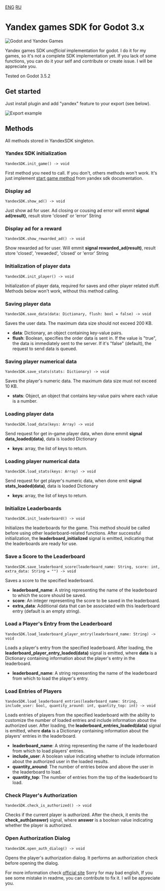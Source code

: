 [ENG](./README.en.md) [RU](./README.md)

# Yandex games SDK for Godot 3.x

![Godot and Yandex Games](https://user-images.githubusercontent.com/101056496/266880767-a4c872d1-180d-4424-b9f8-dfedc2731c51.png "Godot and Yandex Games")

Yandex games SDK *unofficial* implementation for godot.
I do it for my games, so it's not a complete SDK implementation yet.
If you lack of some functions, you can do it your self and contribute or create issue. I will be appreciate you.

Tested on Godot 3.5.2

## Get started

Just install plugin and add "yandex" feature to your export (see below).

![Export example](https://user-images.githubusercontent.com/101056496/266880786-4838d959-b1b3-4bd3-baf3-ebdc79a511f3.png "export example")

## Methods

All methods stored in YandexSDK singleton.

### Yandex SDK initialization

```gdscript
YandexSDK.init_game() -> void
```

First method you need to call. If you don't, others methods won't work. It's just implement [start game method](https://yandex.ru/dev/games/doc/ru/sdk/sdk-gameready) from yandex sdk documentation.

### Display ad

```gdscript
YandexSDK.show_ad() -> void
```

Just show ad for user. Ad closing or cousing ad error will emmit **signal ad(result)**, result store 'closed' or 'error' String

### Display ad for a reward

```gdscript
YandexSDK.show_rewarded_ad() -> void
```

Show rewarded ad for user. Will emmit **signal rewarded_ad(result)**, result store 'closed', 'rewaeded', 'closed' or 'error' String

### Initialization of player data

```gdscript
YandexSDK.init_player() -> void
```

Initialization of player data, required for saves and other player related stuff. Methods below won't work, without this method calling.

### Saving player data

```gdscript
YandexSDK.save_data(data: Dictionary, flush: bool = false) -> void
```

Saves the user data. The maximum data size should not exceed 200 KB.

* **data**: Dictionary, an object containing key-value pairs.
* **flush**: Boolean, specifies the order data is sent in. If the value is "true", the data is immediately sent to the server. If it's "false" (default), the request to send data is queued.

### Saving player numerical data

```gdscript
YandexSDK.save_stats(stats: Dictionary) -> void
```

Saves the player's numeric data. The maximum data size must not exceed 10 KB.

* **stats**: Object, an object that contains key-value pairs where each value is a number.

### Loading player data

```gdscript
YandexSDK.load_data(keys: Array) -> void
```

Send request for get in-game player data, when done emmit **signal data_loaded(data)**, data is loaded Dictionary

* **keys**: array, the list of keys to return.

### Loading player numerical data

```gdscript
YandexSDK.load_stats(keys: Array) -> void
```

Send request for get player's numeric data, when done emit **signal stats_loaded(data)**, data is loaded Dictionary

* **keys**: array, the list of keys to return.

### Initialize Leaderboards

```gdscript
YandexSDK.init_leaderboard() -> void
```

Initializes the leaderboards for the game. This method should be called before using other leaderboard-related functions. After successful initialization, the **leaderboard_initialized** signal is emitted, indicating that the leaderboards are ready for use.

### Save a Score to the Leaderboard

```gdscript
YandexSDK.save_leaderboard_score(leaderboard_name: String, score: int, extra_data: String = "") -> void
```

Saves a score to the specified leaderboard.

- **leaderboard_name**: A string representing the name of the leaderboard to which the score should be saved.
- **score**: An integer representing the score to be saved in the leaderboard.
- **extra_data**: Additional data that can be associated with this leaderboard entry (default is an empty string).

### Load a Player's Entry from the Leaderboard

```gdscript
YandexSDK.load_leaderboard_player_entry(leaderboard_name: String) -> void
```

Loads a player's entry from the specified leaderboard. After loading, the **leaderboard_player_entry_loaded(data)** signal is emitted, where **data** is a Dictionary containing information about the player's entry in the leaderboard.

- **leaderboard_name**: A string representing the name of the leaderboard from which to load the player's entry.

### Load Entries of Players

```gdscript
YandexSDK.load_leaderboard_entries(leaderboard_name: String, include_user: bool, quantity_around: int, quantity_top: int) -> void
```

Loads entries of players from the specified leaderboard with the ability to customize the number of loaded entries and include information about the authorized user. After loading, the **leaderboard_entries_loaded(data)** signal is emitted, where **data** is a Dictionary containing information about the players' entries in the leaderboard.

- **leaderboard_name**: A string representing the name of the leaderboard from which to load players' entries.
- **include_user**: A boolean value indicating whether to include information about the authorized user in the loaded results.
- **quantity_around**: The number of entries below and above the user in the leaderboard to load.
- **quantity_top**: The number of entries from the top of the leaderboard to load.



### Check Player's Authorization

```gdscript
YandexSDK.check_is_authorized() -> void
```

Checks if the current player is authorized. After the check, it emits the **check_auth(answer)** signal, where **answer** is a boolean value indicating whether the player is authorized.

### Open Authorization Dialog

```gdscript
YandexSDK.open_auth_dialog() -> void
```

Opens the player's authorization dialog. It performs an authorization check before opening the dialog.



For more information check [official site](https://yandex.ru/dev/games/doc/en/sdk/sdk-player)
Sorry for may bad english, If you see some mistake in readme, you can contribute to fix it. I will be appreciate you.
